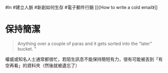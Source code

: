 #ln #建立人脈 #新創如何生存 #電子郵件行銷 
[[《How to write a cold email》]]

# 保持簡潔

>Anything over a couple of paras and it gets sorted into the “later” bucket. "


權威或知名人士通常都很忙，若陌生訊息不能保持簡短有力，很有可能被丟到「有空再看」的資料夾（然後就被遺忘了）